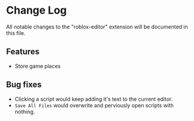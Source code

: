 # Change Log

All notable changes to the "roblox-editor" extension will be documented in this file.

## Features

* Store game places

## Bug fixes

* Clicking a script would keep adding it's text to the current editor.
* `Save All Files` would overwrite and perviously open scripts with nothing.